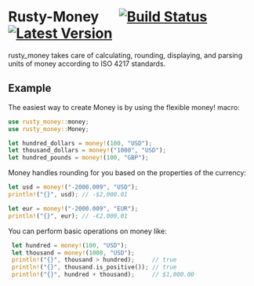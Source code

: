 # Rusty-Money &emsp; [![Build Status]][travis] [![Latest Version]][crates.io]

[Build Status]: https://travis-ci.com/varunsrin/rusty_money.svg?branch=master
[travis]: https://travis-ci.com/varunsrin/rusty_money
[Latest Version]: https://img.shields.io/crates/v/rusty-money.svg
[crates.io]: https://crates.io/crates/rusty-money

rusty_money takes care of calculating, rounding, displaying, and parsing units of money according to ISO 4217 standards.

## Example

The easiest way to create Money is by using the flexible money! macro:

 ```rust
use rusty_money::money;
use rusty_money::Money;

let hundred_dollars = money!(100, "USD");
let thousand_dollars = money!("1000", "USD");
let hundred_pounds = money!(100, "GBP");
```

Money handles rounding for you based on the properties of the currency:    

 ```rust
let usd = money!("-2000.009", "USD");
println!("{}", usd); // -$2,000.01

let eur = money!("-2000.009", "EUR");
println!("{}", eur); // -€2.000,01
```

You can perform basic operations on money like: 
 
```rust
 let hundred = money!(100, "USD");
 let thousand = money!(1000, "USD");
 println!("{}", thousand > hundred);     // true
 println!("{}", thousand.is_positive()); // true
 println!("{}", hundred + thousand);     // $1,000.00
```